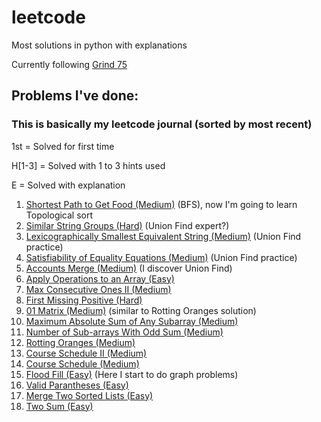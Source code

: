# leetcode

Most solutions in python with explanations

Currently following [Grind 75](https://www.techinterviewhandbook.org/grind75/?mode=all&weeks=0&hours=0&order=difficulty&grouping=topics)

## Problems I've done:
### This is basically my leetcode journal (sorted by most recent)
1st = Solved for first time

H[1-3] = Solved with 1 to 3 hints used

E = Solved with explanation

<!---
[()]() 
Link
-->

1. [Shortest Path to Get Food (Medium)](https://leetcode.com/problems/shortest-path-to-get-food/) (BFS), now I'm going to learn Topological sort
2. [Similar String Groups (Hard)](https://leetcode.com/problems/similar-string-groups/description/) (Union Find expert?)
3. [Lexicographically Smallest Equivalent String (Medium)](https://leetcode.com/problems/lexicographically-smallest-equivalent-string/description/) (Union Find practice)
4. [Satisfiability of Equality Equations (Medium)](https://leetcode.com/problems/satisfiability-of-equality-equations/description/) (Union Find practice)
5. [Accounts Merge (Medium)](https://leetcode.com/problems/accounts-merge/) (I discover Union Find)
6. [Apply Operations to an Array (Easy)](https://leetcode.com/problems/apply-operations-to-an-array/description/) 
7. [Max Consecutive Ones II (Medium)](https://leetcode.com/problems/max-consecutive-ones-ii/?envType=weekly-question&envId=2025-02-22) 
8. [First Missing Positive (Hard)](https://leetcode.com/problems/first-missing-positive/description/) 
9. [01 Matrix (Medium)](https://leetcode.com/problems/01-matrix/description/) (similar to Rotting Oranges solution)
10. [Maximum Absolute Sum of Any Subarray (Medium)](https://leetcode.com/problems/maximum-absolute-sum-of-any-subarray/description/?envType=daily-question&envId=2025-02-26) 
11. [Number of Sub-arrays With Odd Sum (Medium)](https://leetcode.com/problems/number-of-sub-arrays-with-odd-sum/description/?envType=daily-question&envId=2025-02-25) 
12. [Rotting Oranges (Medium)](https://leetcode.com/problems/rotting-oranges) 
13. [Course Schedule II (Medium)](https://leetcode.com/problems/course-schedule-ii) 
14. [Course Schedule (Medium)](https://leetcode.com/problems/course-schedule) 
15. [Flood Fill (Easy)](https://leetcode.com/problems/flood-fill) (Here I start to do graph problems)
16. [Valid Parantheses (Easy)](https://leetcode.com/problems/merge-two-sorted-lists)
17. [Merge Two Sorted Lists (Easy)](https://leetcode.com/problems/merge-two-sorted-lists)
18. [Two Sum (Easy)](https://leetcode.com/problems/two-sum)
